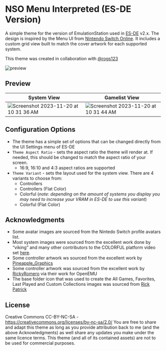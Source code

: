# NSO Menu Interpreted (ES-DE Version)
A simple theme for the version of EmulationStation used in [ES-DE](https://es-de.org/) v2.x.  The design is inspired by the Menu UI from [Nintendo Switch Online](https://en.wikipedia.org/wiki/Nintendo_Switch_Online).  It includes a custom grid view built to match the cover artwork for each supported system.

This theme was created in collaboration with [@rogs123](https://github.com/rogs123)

![preview](https://github.com/anthonycaccese/nso-menu-interpreted-es-de/assets/1454947/02db0180-f21f-49d4-9d63-2a57c68511f1)

## **Preview**
| System View | Gamelist View |
|----|----|
| ![Screenshot 2023-11-20 at 10 31 36 AM](https://github.com/anthonycaccese/nso-menu-interpreted-es-de/assets/1454947/cf36956f-136b-4fd3-b2fd-7fe4cafc1a6c) | ![Screenshot 2023-11-20 at 10 31 44 AM](https://github.com/anthonycaccese/nso-menu-interpreted-es-de/assets/1454947/bb423406-9077-4dfd-bcd7-51ede5a49411) |


## **Configuration Options**
- The theme has a simple set of options that can be changed directly from the UI Settings menu of ES-DE 
- `Theme Aspect Ratio` - sets the aspect ratio the theme will render at. If needed, this should be changed to match the aspect ratio of your screen.
   - 16:9, 16:10 and 4:3 aspect ratios are supported
- `Theme Variant` - sets the layout used for the system view.  There are 4 variants to choose from:
   - Controllers
   - Controllers (Flat Color)
   - Colorful (*note: depending on the amount of systems you display you may need to increase your VRAM in ES-DE to use this variant*)
   - Colorful (Flat Color)

## **Acknowledgments**
* Some avatar images are sourced from the Nintedo Switch profile avatars list.
* Most system images were sourced from the excellent work done by “viking” and many other contributors to the COLORFUL platform video set [here](https://forums.launchbox-app.com/files/file/1958-colorful-platform-video-set/).
* Some controller artwork ws sourced from the excellent work by [Pineapple_Graphics](https://archive.org/details/full-color-pngs)
* Some controller artwork was sourced from the excellent work by [RickyRomero](https://dribbble.com/RickyRomero) via their work for OpenEMU
* The base folder icon that was used to create the All Games, Favorites, Last Played and Custom Collections images was sourced from [Rick Patrick](https://www.softicons.com/designers/rick-patrick)

## **License**
Creative Commons CC-BY-NC-SA - https://creativecommons.org/licenses/by-nc-sa/2.0/
You are free to share and adapt this theme as long as you provide attribution back to me (and the above Acknowledgments) as well share any updates you make under the same licence terms.  This theme (and all of its contained assets) are not to be used for commercial purposes.
